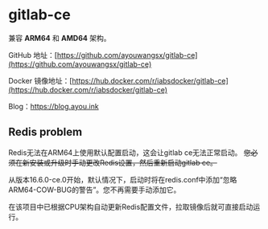 # gitlab-ce

兼容 **ARM64** 和 **AMD64** 架构。

GitHub 地址：[https://github.com/ayouwangsx/gitlab-ce](https://github.com/ayouwangsx/gitlab-ce)

Docker 镜像地址：[https://hub.docker.com/r/iabsdocker/gitlab-ce](https://hub.docker.com/r/iabsdocker/gitlab-ce)

Blog：https://blog.ayou.ink



## Redis problem

Redis无法在ARM64上使用默认配置启动，这会让gitlab ce无法正常启动。 ~~您必须在新安装或升级时手动更改Redis设置，然后重新启动gitlab ce。~~

从版本16.6.0-ce.0开始，默认情况下，启动时将在redis.conf中添加“忽略ARM64-COW-BUG的警告”。您不再需要手动添加它。

在该项目中已根据CPU架构自动更新Redis配置文件，拉取镜像后就可直接启动运行。
